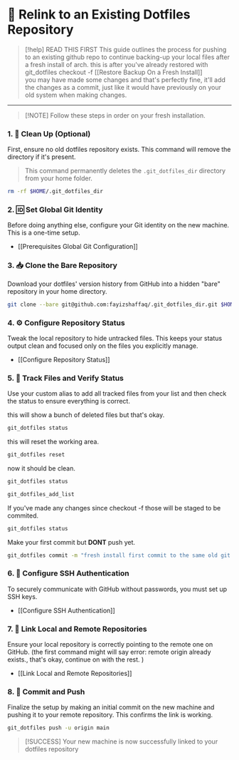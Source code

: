 
# 🔗 Relink to an Existing Dotfiles Repository

> [!help] READ THIS FIRST
> This guide outlines the process for pushing to an existing github repo to continue backing-up your local files after a fresh install of arch. this is after you've already restored with git_dotfiles checkout -f [[Restore Backup On a Fresh Install]]  
> you may have made some changes and that's perfectly fine, it'll add the changes as a commit, just like it would have previously on your old system when making changes. 

---

> [!NOTE] Follow these steps in order on your fresh installation.

### 1. 🧹 Clean Up (Optional)

First, ensure no old dotfiles repository exists. This command will remove the directory if it's present.

> This command permanently deletes the `.git_dotfiles_dir` directory from your home folder. 

```bash
rm -rf $HOME/.git_dotfiles_dir
```

### 2. 🆔 Set Global Git Identity

Before doing anything else, configure your Git identity on the new machine. This is a one-time setup.
*   [[Prerequisites Global Git Configuration]]

### 3. 📥 Clone the Bare Repository

Download your dotfiles' version history from GitHub into a hidden "bare" repository in your home directory.

```bash
git clone --bare git@github.com:fayizshaffaq/.git_dotfiles_dir.git $HOME/.git_dotfiles_dir
```

### 4. ⚙️ Configure Repository Status

Tweak the local repository to hide untracked files. This keeps your status output clean and focused only on the files you explicitly manage.
*   [[Configure Repository Status]]

### 5. 📝 Track Files and Verify Status

Use your custom alias to add all tracked files from your list and then check the status to ensure everything is correct.

this will show a bunch of deleted files but that's okay. 
```bash
git_dotfiles status
```
this will reset the working area. 
```bash
git_dotfiles reset
```
now it should be clean. 
```bash
git_dotfiles status
```

```bash
git_dotfiles_add_list
```

If you've made any changes since checkout -f those will be staged to be commited. 
```bash
git_dotfiles status
```

Make your first commit but **DONT** push yet. 
```bash
git_dotfiles commit -m "fresh install first commit to the same old git repo"
```

### 6. 🔐 Configure SSH Authentication

To securely communicate with GitHub without passwords, you must set up SSH keys.
*   [[Configure SSH Authentication]]

### 7. 🤝 Link Local and Remote Repositories

Ensure your local repository is correctly pointing to the remote one on GitHub. (the first command might will say error: remote origin already exists., that's okay, continue on with the rest. )
*   [[Link Local and Remote Repositories]]

### 8. 🚀 Commit and Push

Finalize the setup by making an initial commit on the new machine and pushing it to your remote repository. This confirms the link is working.

```bash
git_dotfiles push -u origin main
```

> [!SUCCESS]
> Your new machine is now successfully linked to your dotfiles repository

